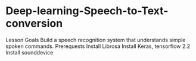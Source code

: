 # Deep-learning-Speech-to-Text-conversion

Lesson Goals
Build a speech recognition system that understands simple spoken commands.
Prerequests
Install Librosa
Install Keras, tensorflow 2.2
Install sounddevice
